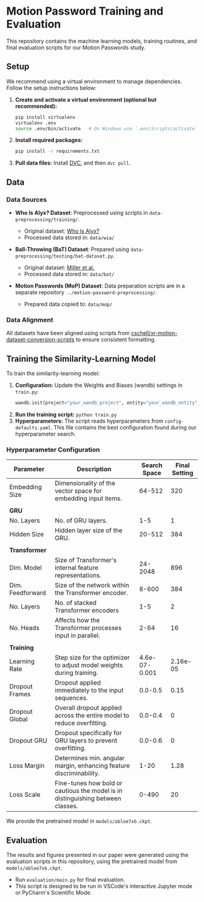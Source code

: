 # Motion Password Training and Evaluation

This repository contains the machine learning models, training routines, and final evaluation scripts for our Motion Passwords study.

## Setup

We recommend using a virtual environment to manage dependencies. Follow the setup instructions below:

1. **Create and activate a virtual environment (optional but recommended):**
   ```sh
   pip install virtualenv
   virtualenv .env
   source .env/bin/activate   # On Windows use `.env\Scripts\activate`
   ```

2. **Install required packages:**
   ```sh
   pip install -r requirements.txt
   ```

3. **Pull data files:**
    Install [DVC](https://dvc.org), and then `dvc pull`.

## Data

### Data Sources

- **Who Is Alyx? Dataset**: Preprocessed using scripts in `data-preprocessing/training/`.
  - Original dataset: [Who Is Alyx?](https://github.com/cschell/who-is-alyx)
  - Processed data stored in: `data/wia/`

- **Ball-Throwing (BaT) Dataset**: Prepared using `data-preprocessing/testing/bat-dataset.py`.
  - Original dataset: [Miller et al.](https://github.com/Terascale-All-sensing-Research-Studio/VR-Biometric-Authentication)
  - Processed data stored in: `data/bat/`

- **Motion Passwords (MoP) Dataset**: Data preparation scripts are in a separate repository `../motion-password-preprocessing/`.
  - Prepared data copied to: `data/mop/`

### Data Alignment

All datasets have been aligned using scripts from [cschell/xr-motion-dataset-conversion-scripts](https://github.com/cschell/xr-motion-dataset-conversion-scripts) to ensure consistent formatting.

## Training the Similarity-Learning Model

To train the similarity-learning model:

1. **Configuration:** Update the Weights and Biases (wandb) settings in `train.py`:
    ```python
    wandb.init(project="your_wandb_project", entity="your_wandb_entity")
    ```
2. **Run the training script:** `python train.py`
3. **Hyperparameters:** The script reads hyperparameters from `config-defaults.yaml`. This file contains the best configuration found during our hyperparameter search.

### Hyperparameter Configuration

| Parameter        | Description                                                                     | Search Space  | Final Setting |
| ---------------- | ------------------------------------------------------------------------------- | ------------- | ------------- |
| Embedding Size   | Dimensionality of the vector space for embedding input items.                   | 64-512        | 320           |
|                  |                                                                                 |               |               |
| **GRU**          |                                                                                 |               |               |
| No. Layers       | No. of GRU layers.                                                              | 1-5           | 1             |
| Hidden Size      | Hidden layer size of the GRU.                                                   | 20-512        | 384           |
|                  |                                                                                 |               |               |
| **Transformer**  |                                                                                 |               |               |
| Dim. Model       | Size of Transformer's internal feature representations.                         | 24-2048       | 896           |
| Dim. Feedforward | Size of the network within the Transformer encoder.                             | 8-600         | 384           |
| No. Layers       | No. of stacked Transformer encoders                                             | 1-5           | 2             |
| No. Heads        | Affects how the Transformer processes input in parallel.                        | 2-64          | 16            |
|                  |                                                                                 |               |               |
| **Training**     |                                                                                 |               |               |
| Learning Rate    | Step size for the optimizer to adjust model weights during training.            | 4.6e-07-0.001 | 2.16e-05      |
| Dropout Frames   | Dropout applied immediately to the input sequences.                             | 0.0-0.5       | 0.15          |
| Dropout Global   | Overall dropout applied across the entire model to reduce overfitting.          | 0.0-0.4       | 0             |
| Dropout GRU      | Dropout specifically for GRU layers to prevent overfitting.                     | 0.0-0.6       | 0             |
| Loss Margin      | Determines min. angular margin, enhancing feature discriminability.             | 1-20          | 1.28          |
| Loss Scale       | Fine-tunes how bold or cautious the model is in distinguishing between classes. | 0-490         | 20            |

We provide the pretrained model in `models/abloe7xb.ckpt`.

## Evaluation

The results and figures presented in our paper were generated using the evaluation scripts in this repository, using the pretrained model from `models/abloe7xb.ckpt`.

- Run `evaluation/main.py` for final evaluation.
- This script is designed to be run in VSCode's interactive Jupyter mode or PyCharm's Scientific Mode.
